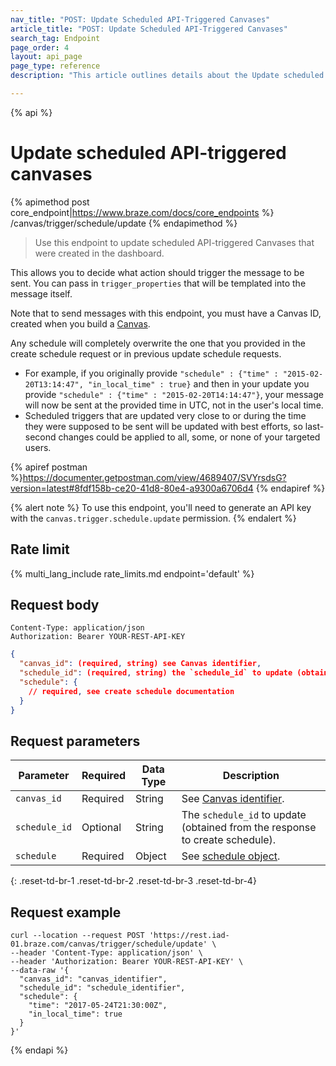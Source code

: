 ```yaml
---
nav_title: "POST: Update Scheduled API-Triggered Canvases"
article_title: "POST: Update Scheduled API-Triggered Canvases"
search_tag: Endpoint
page_order: 4
layout: api_page
page_type: reference
description: "This article outlines details about the Update scheduled API-triggered Canvases Braze endpoint."

---
```

{% api %}
# Update scheduled API-triggered canvases
{% apimethod post core_endpoint|https://www.braze.com/docs/core_endpoints %} 
/canvas/trigger/schedule/update
{% endapimethod %}

> Use this endpoint to update scheduled API-triggered Canvases that were created in the dashboard. 

This allows you to decide what action should trigger the message to be sent. You can pass in `trigger_properties` that will be templated into the message itself.

Note that to send messages with this endpoint, you must have a Canvas ID, created when you build a [Canvas]({{site.baseurl}}/api/identifier_types/#canvas-api-identifier).

Any schedule will completely overwrite the one that you provided in the create schedule request or in previous update schedule requests. 
  - For example, if you originally provide `"schedule" : {"time" : "2015-02-20T13:14:47", "in_local_time" : true}` and then in your update you provide `"schedule" : {"time" : "2015-02-20T14:14:47"}`, your message will now be sent at the provided time in UTC, not in the user's local time. 
  - Scheduled triggers that are updated very close to or during the time they were supposed to be sent will be updated with best efforts, so last-second changes could be applied to all, some, or none of your targeted users.

{% apiref postman %}https://documenter.getpostman.com/view/4689407/SVYrsdsG?version=latest#8fdf158b-ce20-41d8-80e4-a9300a6706d4 {% endapiref %}

{% alert note %}
To use this endpoint, you'll need to generate an API key with the `canvas.trigger.schedule.update` permission.
{% endalert %}

## Rate limit

{% multi_lang_include rate_limits.md endpoint='default' %}

## Request body

```
Content-Type: application/json
Authorization: Bearer YOUR-REST-API-KEY
```

```json
{
  "canvas_id": (required, string) see Canvas identifier,
  "schedule_id": (required, string) the `schedule_id` to update (obtained from the response to create schedule),
  "schedule": {
    // required, see create schedule documentation
  }
}
```

## Request parameters

| Parameter | Required | Data Type | Description |
| --------- | ---------| --------- | ----------- |
|`canvas_id`|Required|String| See [Canvas identifier]({{site.baseurl}}/api/identifier_types/). |
| `schedule_id` | Optional | String | The `schedule_id` to update (obtained from the response to create schedule). |
|`schedule` | Required | Object | See [schedule object]({{site.baseurl}}/api/objects_filters/schedule_object/). |
{: .reset-td-br-1 .reset-td-br-2 .reset-td-br-3  .reset-td-br-4}

## Request example
```
curl --location --request POST 'https://rest.iad-01.braze.com/canvas/trigger/schedule/update' \
--header 'Content-Type: application/json' \
--header 'Authorization: Bearer YOUR-REST-API-KEY' \
--data-raw '{
  "canvas_id": "canvas_identifier",
  "schedule_id": "schedule_identifier",
  "schedule": {
    "time": "2017-05-24T21:30:00Z",
    "in_local_time": true
  }
}'
```

{% endapi %}
